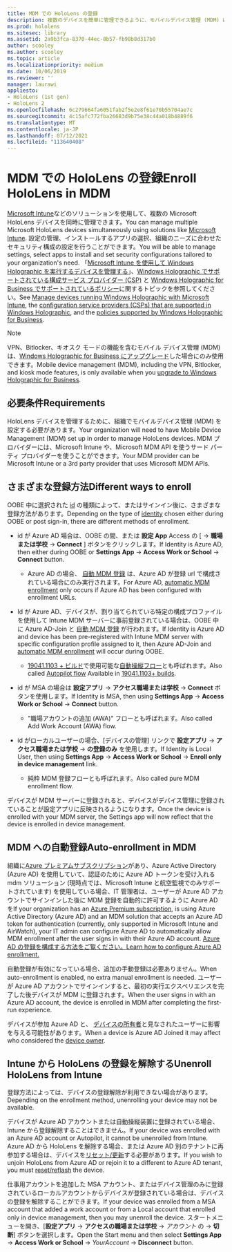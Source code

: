 ```yaml
---
title: MDM での HoloLens の登録
description: 複数のデバイスを簡単に管理できるように、モバイルデバイス管理 (MDM) に HoloLens を登録する方法について説明します。
ms.prod: hololens
ms.sitesec: library
ms.assetid: 2a9b3fca-8370-44ec-8b57-fb98b8d317b0
author: scooley
ms.author: scooley
ms.topic: article
ms.localizationpriority: medium
ms.date: 10/06/2019
ms.reviewer: ''
manager: laurawi
appliesto:
- HoloLens (1st gen)
- HoloLens 2
ms.openlocfilehash: 6c279664fa6051fab2f5e2e8f61e70b55704ae7c
ms.sourcegitcommit: 4c15afc772fba26683d9b75e38c44a018b4889f6
ms.translationtype: MT
ms.contentlocale: ja-JP
ms.lasthandoff: 07/12/2021
ms.locfileid: "113640408"
---
```

# <a name="enroll-hololens-in-mdm"></a><span data-ttu-id="5d884-103">MDM での HoloLens の登録</span><span class="sxs-lookup"><span data-stu-id="5d884-103">Enroll HoloLens in MDM</span></span>

<span data-ttu-id="5d884-104">[Microsoft Intune](/intune/windows-holographic-for-business)などのソリューションを使用して、複数の Microsoft HoloLens デバイスを同時に管理できます。</span><span class="sxs-lookup"><span data-stu-id="5d884-104">You can manage multiple Microsoft HoloLens devices simultaneously using solutions like [Microsoft Intune](/intune/windows-holographic-for-business).</span></span> <span data-ttu-id="5d884-105">設定の管理、インストールするアプリの選択、組織のニーズに合わせたセキュリティ構成の設定を行うことができます。</span><span class="sxs-lookup"><span data-stu-id="5d884-105">You will be able to manage settings, select apps to install and set security configurations tailored to your organization's need.</span></span> <span data-ttu-id="5d884-106">「[Microsoft Intune を使用して Windows Holographic を実行するデバイスを管理する](/intune/windows-holographic-for-business)」、[Windows Holographic でサポートされている構成サービス プロバイダー (CSP)](https://msdn.microsoft.com/windows/hardware/commercialize/customize/mdm/configuration-service-provider-reference#hololens) と [Windows Holographic for Business でサポートされているポリシー](https://msdn.microsoft.com/windows/hardware/commercialize/customize/mdm/policy-configuration-service-provider#hololenspolicies)に関するトピックを参照してください。</span><span class="sxs-lookup"><span data-stu-id="5d884-106">See [Manage devices running Windows Holographic with Microsoft Intune](/intune/windows-holographic-for-business), the [configuration service providers (CSPs) that are supported in Windows Holographic](https://msdn.microsoft.com/windows/hardware/commercialize/customize/mdm/configuration-service-provider-reference#hololens), and the [policies supported by Windows Holographic for Business](https://msdn.microsoft.com/windows/hardware/commercialize/customize/mdm/policy-configuration-service-provider#hololenspolicies).</span></span>

> [!NOTE]
> <span data-ttu-id="5d884-107">VPN、Bitlocker、キオスク モードの機能を含むモバイル デバイス管理 (MDM) は、[Windows Holographic for Business にアップグレード](hololens1-upgrade-enterprise.md)した場合にのみ使用できます。</span><span class="sxs-lookup"><span data-stu-id="5d884-107">Mobile device management (MDM), including the VPN, Bitlocker, and kiosk mode features, is only available when you [upgrade to Windows Holographic for Business](hololens1-upgrade-enterprise.md).</span></span>

## <a name="requirements"></a><span data-ttu-id="5d884-108">必要条件</span><span class="sxs-lookup"><span data-stu-id="5d884-108">Requirements</span></span>

 <span data-ttu-id="5d884-109">HoloLens デバイスを管理するために、組織でモバイルデバイス管理 (MDM) を設定する必要があります。</span><span class="sxs-lookup"><span data-stu-id="5d884-109">Your organization will need to have Mobile Device Management (MDM) set up in order to manage HoloLens devices.</span></span> <span data-ttu-id="5d884-110">MDM プロバイダーには、Microsoft Intune や、Microsoft MDM API を使うサード パーティ プロバイダーを使うことができます。</span><span class="sxs-lookup"><span data-stu-id="5d884-110">Your MDM provider can be Microsoft Intune or a 3rd party provider that uses Microsoft MDM APIs.</span></span>
 
## <a name="different-ways-to-enroll"></a><span data-ttu-id="5d884-111">さまざまな登録方法</span><span class="sxs-lookup"><span data-stu-id="5d884-111">Different ways to enroll</span></span>

<span data-ttu-id="5d884-112">OOBE 中に選択された [id](hololens-identity.md) の種類によって、またはサインイン後に、さまざまな登録方法があります。</span><span class="sxs-lookup"><span data-stu-id="5d884-112">Depending on the type of [identity](hololens-identity.md) chosen either during OOBE or post sign-in, there are different methods of enrollment.</span></span>

- <span data-ttu-id="5d884-113">id が Azure AD 場合は、OOBE の間、または **設定 App** Access の [  ->  **職場または学校**  ->  **Connect** ] ボタンをクリックします。</span><span class="sxs-lookup"><span data-stu-id="5d884-113">If Identity is Azure AD, then either during OOBE or **Settings App** -> **Access Work or School** -> **Connect** button.</span></span>
    - <span data-ttu-id="5d884-114">Azure AD の場合、 [自動 MDM 登録](hololens-enroll-mdm.md#auto-enrollment-in-mdm) は、Azure AD が登録 url で構成されている場合にのみ実行されます。</span><span class="sxs-lookup"><span data-stu-id="5d884-114">For Azure AD, [automatic MDM enrollment](hololens-enroll-mdm.md#auto-enrollment-in-mdm) only occurs if Azure AD has been configured with enrollment URLs.</span></span>
     
- <span data-ttu-id="5d884-115">Id が Azure AD、デバイスが、割り当てられている特定の構成プロファイルを使用して Intune MDM サーバーに事前登録されている場合は、OOBE 中に Azure AD-Join と [自動 MDM 登録](hololens-enroll-mdm.md#auto-enrollment-in-mdm) が行われます。</span><span class="sxs-lookup"><span data-stu-id="5d884-115">If Identity is Azure AD and device has been pre-registered with Intune MDM server with specific configuration profile assigned to it, then Azure AD-Join and [automatic MDM enrollment](hololens-enroll-mdm.md#auto-enrollment-in-mdm) will occur during OOBE.</span></span>
    - <span data-ttu-id="5d884-116">[19041.1103 + ビルド](hololens-release-notes.md#windows-holographic-version-2004)で使用可能な[自動操縦フロー](hololens2-autopilot.md)とも呼ばれます。</span><span class="sxs-lookup"><span data-stu-id="5d884-116">Also called [Autopilot flow](hololens2-autopilot.md) Available in [19041.1103+ builds](hololens-release-notes.md#windows-holographic-version-2004).</span></span>
    

- <span data-ttu-id="5d884-117">id が MSA の場合は **設定アプリ**  ->  **アクセス職場または学校**  ->  **Connect** ボタンを使用します。</span><span class="sxs-lookup"><span data-stu-id="5d884-117">If Identity is MSA, then using **Settings App** -> **Access Work or School** -> **Connect** button.</span></span>
    - <span data-ttu-id="5d884-118">"職場アカウントの追加 (AWA)" フローとも呼ばれます。</span><span class="sxs-lookup"><span data-stu-id="5d884-118">Also called Add Work Account (AWA) flow.</span></span>
- <span data-ttu-id="5d884-119">id がローカルユーザーの場合、[デバイスの管理] リンクで **設定アプリ**  ->  **アクセス職場または学校**  ->  **の登録のみ** を使用します。</span><span class="sxs-lookup"><span data-stu-id="5d884-119">If Identity is Local User, then using **Settings App** -> **Access Work or School** -> **Enroll only in device management** link.</span></span>
    - <span data-ttu-id="5d884-120">純粋 MDM 登録フローとも呼ばれます。</span><span class="sxs-lookup"><span data-stu-id="5d884-120">Also called pure MDM enrollment flow.</span></span>

<span data-ttu-id="5d884-121">デバイスが MDM サーバーに登録されると、デバイスがデバイス管理に登録されていることが設定アプリに反映されるようになります。</span><span class="sxs-lookup"><span data-stu-id="5d884-121">Once the device is enrolled with your MDM server, the Settings app will now reflect that the device is enrolled in device management.</span></span>

## <a name="auto-enrollment-in-mdm"></a><span data-ttu-id="5d884-122">MDM への自動登録</span><span class="sxs-lookup"><span data-stu-id="5d884-122">Auto-enrollment in MDM</span></span>

<span data-ttu-id="5d884-123">組織に[Azure プレミアムサブスクリプション](https://azure.microsoft.com/overview/)があり、Azure Active Directory (Azure AD) を使用していて、認証のために Azure AD トークンを受け入れる mdm ソリューション (現時点では、Microsoft Intune と航空監視でのみサポートされています) を使用している場合、IT 管理者は、ユーザーが Azure AD アカウントでサインインした後に MDM 登録を自動的に許可するように Azure AD を</span><span class="sxs-lookup"><span data-stu-id="5d884-123">If your organization has an [Azure Premium subscription](https://azure.microsoft.com/overview/), is using Azure Active Directory (Azure AD) and an MDM solution that accepts an Azure AD token for authentication (currently, only supported in Microsoft Intune and AirWatch), your IT admin can configure Azure AD to automatically allow MDM enrollment after the user signs in with their Azure AD account.</span></span> [<span data-ttu-id="5d884-124">Azure AD の登録を構成する方法をご覧ください。</span><span class="sxs-lookup"><span data-stu-id="5d884-124">Learn how to configure Azure AD enrollment.</span></span>](/mem/intune/enrollment/windows-enroll#enable-windows-10-automatic-enrollment)

<span data-ttu-id="5d884-125">自動登録が有効になっている場合、追加の手動登録は必要ありません。</span><span class="sxs-lookup"><span data-stu-id="5d884-125">When auto-enrollment is enabled, no extra manual enrollment is needed.</span></span> <span data-ttu-id="5d884-126">ユーザーが Azure AD アカウントでサインインすると、最初の実行エクスペリエンスを完了した後デバイスが MDM に登録されます。</span><span class="sxs-lookup"><span data-stu-id="5d884-126">When the user signs in with an Azure AD account, the device is enrolled in MDM after completing the first-run experience.</span></span>

<span data-ttu-id="5d884-127">デバイスが参加 Azure AD と、 [デバイスの所有者](security-adminless-os.md#device-owner)と見なされたユーザーに影響を与える可能性があります。</span><span class="sxs-lookup"><span data-stu-id="5d884-127">When a device is Azure AD Joined it may affect who considered the [device owner](security-adminless-os.md#device-owner).</span></span>

## <a name="unenroll-hololens-from-intune"></a><span data-ttu-id="5d884-128">Intune から HoloLens の登録を解除する</span><span class="sxs-lookup"><span data-stu-id="5d884-128">Unenroll HoloLens from Intune</span></span>

<span data-ttu-id="5d884-129">登録方法によっては、デバイスの登録解除が利用できない場合があります。</span><span class="sxs-lookup"><span data-stu-id="5d884-129">Depending on the enrollment method, unenrolling your device may not be available.</span></span>

<span data-ttu-id="5d884-130">デバイスが Azure AD アカウントまたは自動操縦装置に登録されている場合、Intune から登録解除することはできません。</span><span class="sxs-lookup"><span data-stu-id="5d884-130">If your device was enrolled with an Azure AD account or Autopilot, it cannot be unenrolled from Intune.</span></span> <span data-ttu-id="5d884-131">Azure AD から HoloLens を解除する場合、または Azure AD 別のテナントに再参加する場合は、デバイスを[リセット/更新](hololens-recovery.md#reset-the-device)する必要があります。</span><span class="sxs-lookup"><span data-stu-id="5d884-131">If you wish to unjoin HoloLens from Azure AD or rejoin it to a different to Azure AD tenant, you must [reset/reflash](hololens-recovery.md#reset-the-device) the device.</span></span>

<span data-ttu-id="5d884-132">仕事用アカウントを追加した MSA アカウント、またはデバイス管理のみに登録されているローカルアカウントからデバイスが登録されている場合は、デバイスの登録を解除することができます。</span><span class="sxs-lookup"><span data-stu-id="5d884-132">If your device was enrolled from a MSA account that added a work account or from a Local account that enrolled only in device management, then you may unenroll the device.</span></span> <span data-ttu-id="5d884-133">スタートメニューを開き、[**設定アプリ**  ->  **アクセスの職場または学校**  ->  *アカウント* の  ->  **切断**] ボタンを選択します。</span><span class="sxs-lookup"><span data-stu-id="5d884-133">Open the Start menu and then select **Settings App** -> **Access Work or School** -> *YourAccount* -> **Disconnect** button.</span></span>
